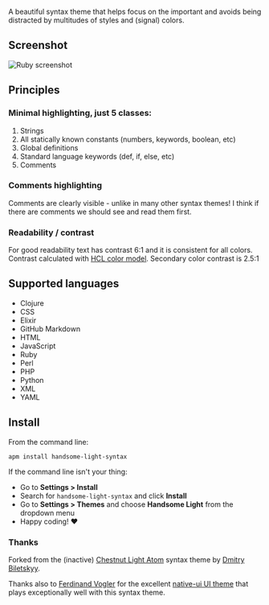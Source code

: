 A beautiful syntax theme that helps focus on the important and avoids being distracted by multitudes of styles and (signal) colors.

## Screenshot

<p><img src="https://github.com/mgruner/handsome-light-syntax/raw/master/ruby-screenshot.png" alt="Ruby screenshot"></p>

## Principles

### Minimal highlighting, just 5 classes:

1. Strings
2. All statically known constants (numbers, keywords, boolean, etc)
3. Global definitions
4. Standard language keywords (def, if, else, etc)
5. Comments

### Comments highlighting

Comments are clearly visible - unlike in many other syntax themes! I think if there are comments we should see and read them first.

### Readability / contrast

For good readability text has contrast 6:1 and it is consistent for all colors. Contrast calculated with [HCL color model](https://en.wikipedia.org/wiki/HCL_color_space). Secondary color contrast is 2.5:1

## Supported languages

- Clojure
- CSS
- Elixir
- GitHub Markdown
- HTML
- JavaScript
- Ruby
- Perl
- PHP
- Python
- XML
- YAML

## Install

From the command line:

`apm install handsome-light-syntax`

If the command line isn't your thing:

- Go to **Settings > Install**
- Search for `handsome-light-syntax` and click **Install**
- Go to **Settings > Themes** and choose **Handsome Light** from the dropdown menu
- Happy coding! :heart:


### Thanks

Forked from the (inactive) [Chestnut Light Atom](https://github.com/biletskyy/chestnut-light-atom-syntax) syntax theme by [Dmitry Biletskyy](https://github.com/biletskyy).

Thanks also to [Ferdinand Vogler](https://github.com/fv0) for the excellent [native-ui UI theme](https://github.com/fv0/native-ui) that plays exceptionally well with this syntax theme.
